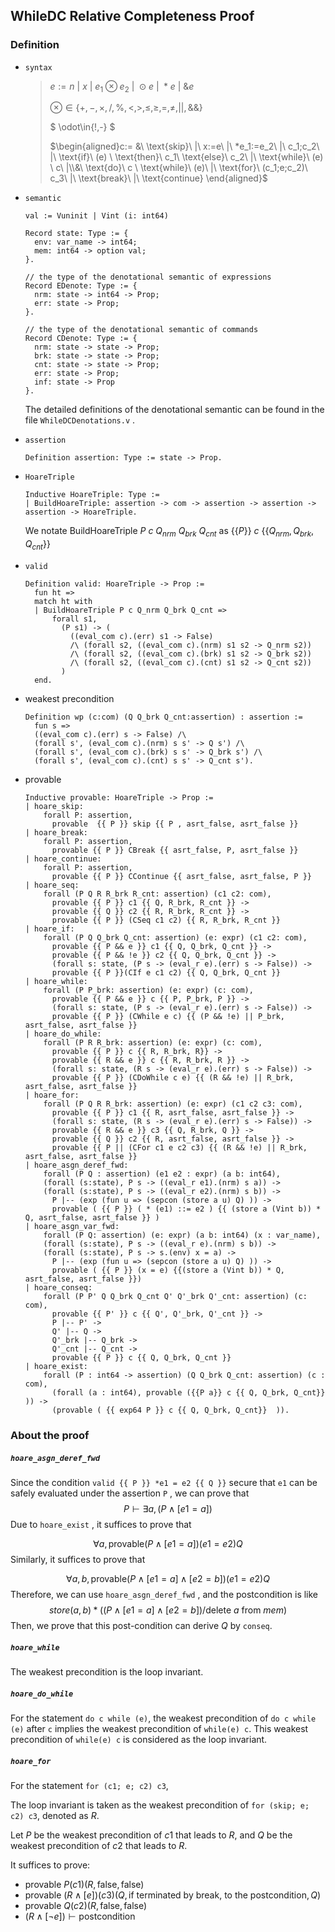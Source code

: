 ## WhileDC Relative Completeness Proof

### Definition

- `syntax`

  > $e:=n\ |\ x\ |\ e_1\otimes e_2\ |\ \odot e \ |\ *e\ |\ \&e$
  >
  > $\otimes\in\{+,-,\times,/,\%,<,>,\le,\ge,=,\ne,||,\&\&\}$ 
  >
  > $ \odot\in\{!,-\} $ 
  >
  > $\begin{aligned}c:= &\ \text{skip}\ |\ x:=e\ |\ *e_1:=e_2\ |\ c_1;c_2\ |\ \text{if}\ (e) \ \text{then}\ c_1\ \text{else}\ c_2\ |\ \text{while}\ (e) \ c\ |\\&\ \text{do}\ c \ \text{while}\ (e)\ |\ \text{for}\ (c_1;e;c_2)\ c_3\ |\ \text{break}\ |\ \text{continue}     \end{aligned}$ 

- `semantic` 

  ```
  val := Vuninit | Vint (i: int64)
  
  Record state: Type := {
    env: var_name -> int64;
    mem: int64 -> option val;
  }.
  
  // the type of the denotational semantic of expressions
  Record EDenote: Type := {
    nrm: state -> int64 -> Prop;
    err: state -> Prop;
  }.
  
  // the type of the denotational semantic of commands
  Record CDenote: Type := {
    nrm: state -> state -> Prop;
    brk: state -> state -> Prop;
    cnt: state -> state -> Prop;
    err: state -> Prop;
    inf: state -> Prop
  }.
  ```

  The detailed definitions of the denotational semantic can be found in the file `WhileDCDenotations.v` .

- `assertion`

  ```
  Definition assertion: Type := state -> Prop.
  ```

- `HoareTriple`

  ```
  Inductive HoareTriple: Type :=
  | BuildHoareTriple: assertion -> com -> assertion -> assertion -> assertion -> HoareTriple.
  ```

  We notate $\text{BuildHoareTriple}\ P\ c\ Q_{nrm}\ Q_{brk}\ Q_{cnt}$  as $\{\{P\}\}\ c\ \{\{Q_{nrm},Q_{brk},Q_{cnt} \}\}$ 

- `valid` 

  ```
  Definition valid: HoareTriple -> Prop :=
    fun ht =>
    match ht with
    | BuildHoareTriple P c Q_nrm Q_brk Q_cnt =>
        forall s1,
          (P s1) -> (
            ((eval_com c).(err) s1 -> False)
            /\ (forall s2, ((eval_com c).(nrm) s1 s2 -> Q_nrm s2))
            /\ (forall s2, ((eval_com c).(brk) s1 s2 -> Q_brk s2))
            /\ (forall s2, ((eval_com c).(cnt) s1 s2 -> Q_cnt s2))
          )
    end.
  ```

- weakest precondition

  ```
  Definition wp (c:com) (Q Q_brk Q_cnt:assertion) : assertion :=
    fun s => 
    ((eval_com c).(err) s -> False) /\
    (forall s', (eval_com c).(nrm) s s' -> Q s') /\ 
    (forall s', (eval_com c).(brk) s s' -> Q_brk s') /\ 
    (forall s', (eval_com c).(cnt) s s' -> Q_cnt s').
  ```

- provable

  ```
  Inductive provable: HoareTriple -> Prop :=
  | hoare_skip:
      forall P: assertion,
        provable  {{ P }} skip {{ P , asrt_false, asrt_false }}
  | hoare_break:
      forall P: assertion,
        provable {{ P }} CBreak {{ asrt_false, P, asrt_false }}
  | hoare_continue:
      forall P: assertion,
        provable {{ P }} CContinue {{ asrt_false, asrt_false, P }}
  | hoare_seq:
      forall (P Q R R_brk R_cnt: assertion) (c1 c2: com),
        provable {{ P }} c1 {{ Q, R_brk, R_cnt }} ->
        provable {{ Q }} c2 {{ R, R_brk, R_cnt }} ->
        provable {{ P }} (CSeq c1 c2) {{ R, R_brk, R_cnt }}
  | hoare_if:
      forall (P Q Q_brk Q_cnt: assertion) (e: expr) (c1 c2: com),
        provable {{ P && e }} c1 {{ Q, Q_brk, Q_cnt }} ->
        provable {{ P && !e }} c2 {{ Q, Q_brk, Q_cnt }} ->
        (forall s: state, (P s -> (eval_r e).(err) s -> False)) ->
        provable {{ P }}(CIf e c1 c2) {{ Q, Q_brk, Q_cnt }}
  | hoare_while:
      forall (P P_brk: assertion) (e: expr) (c: com),
        provable {{ P && e }} c {{ P, P_brk, P }} ->
        (forall s: state, (P s -> (eval_r e).(err) s -> False)) ->
        provable {{ P }} (CWhile e c) {{ (P && !e) || P_brk, asrt_false, asrt_false }}
  | hoare_do_while:
      forall (P R R_brk: assertion) (e: expr) (c: com),
        provable {{ P }} c {{ R, R_brk, R}} ->
        provable {{ R && e }} c {{ R, R_brk, R }} ->
        (forall s: state, (R s -> (eval_r e).(err) s -> False)) ->
        provable {{ P }} (CDoWhile c e) {{ (R && !e) || R_brk, asrt_false, asrt_false }}
  | hoare_for:
      forall (P Q R R_brk: assertion) (e: expr) (c1 c2 c3: com),
        provable {{ P }} c1 {{ R, asrt_false, asrt_false }} ->
        (forall s: state, (R s -> (eval_r e).(err) s -> False)) ->
        provable {{ R && e }} c3 {{ Q, R_brk, Q }} ->
        provable {{ Q }} c2 {{ R, asrt_false, asrt_false }} ->
        provable {{ P || (CFor c1 e c2 c3) {{ (R && !e) || R_brk, asrt_false, asrt_false }}   
  | hoare_asgn_deref_fwd:
      forall (P Q : assertion) (e1 e2 : expr) (a b: int64),
      (forall (s:state), P s -> ((eval_r e1).(nrm) s a)) ->
      (forall (s:state), P s -> ((eval_r e2).(nrm) s b)) ->
        P |-- (exp (fun u => (sepcon (store a u) Q) )) ->
        provable ( {{ P }} ( * (e1) ::= e2 ) {{ (store a (Vint b)) * Q, asrt_false, asrt_false }} )
  | hoare_asgn_var_fwd:
      forall (P Q: assertion) (e: expr) (a b: int64) (x : var_name),
      (forall (s:state), P s -> ((eval_r e).(nrm) s b)) ->
      (forall (s:state), P s -> s.(env) x = a) ->
        P |-- (exp (fun u => (sepcon (store a u) Q) )) ->
        provable ( {{ P }} (x = e) {{(store a (Vint b)) * Q, asrt_false, asrt_false }})
  | hoare_conseq:
      forall (P P' Q Q_brk Q_cnt Q' Q'_brk Q'_cnt: assertion) (c: com),
        provable {{ P' }} c {{ Q', Q'_brk, Q'_cnt }} ->
        P |-- P' ->
        Q' |-- Q ->
        Q'_brk |-- Q_brk ->
        Q'_cnt |-- Q_cnt ->
        provable {{ P }} c {{ Q, Q_brk, Q_cnt }}
  | hoare_exist:
      forall (P : int64 -> assertion) (Q Q_brk Q_cnt: assertion) (c : com),
        (forall (a : int64), provable ({{P a}} c {{ Q, Q_brk, Q_cnt}} )) ->
        (provable ( {{ exp64 P }} c {{ Q, Q_brk, Q_cnt}}  )).
  ```

### About the proof

##### `hoare_asgn_deref_fwd`

Since the condition `valid {{ P }} *e1 = e2 {{ Q }}` secure that `e1` can be safely evaluated under the assertion `P` , we can prove that
$$
P \vdash \exists a, (P \wedge [e1 = a])
$$
Due to `hoare_exist` , it suffices to prove that 

$$
\forall a, \text{provable} (P \wedge [e1 =a]) (e1 = e2) Q
$$
Similarly, it suffices to prove that

$$
\forall a,b, \text{provable} (P \wedge [e1 =a] \wedge [e2 = b]) (e1 = e2) Q
$$
Therefore, we can use `hoare_asgn_deref_fwd` , and the postcondition is like
$$
store(a, b) * ((P \wedge [e1 =a] \wedge [e2 = b])/ \text{delete }a \text{ from }mem)
$$
Then, we prove that this post-condition can derive $Q$ by `conseq`.

##### `hoare_while`

The weakest precondition is the loop invariant.

##### `hoare_do_while`

For the statement `do c while (e)`, the weakest precondition of `do c while (e)` after `c` implies the weakest precondition of `while(e) c`. This weakest precondition of `while(e) c` is considered as the loop invariant.

##### `hoare_for`

For the statement `for (c1; e; c2) c3`,

The loop invariant is taken as the weakest precondition of `for (skip; e; c2) c3`, denoted as $R$.

Let $P$ be the weakest precondition of $c1$ that leads to $R$, and $Q$ be the weakest precondition of $c2$ that leads to $R$.

It suffices to prove:

- $\text{provable } P (c1) (R, \text{false}, \text{false})$
- $\text{provable } (R \land [e]) (c3) (Q, \text{if terminated by break, to the postcondition}, Q)$
- $\text{provable } Q (c2) (R, \text{false}, \text{false})$
- $(R \land [\lnot e]) \vdash \text{postcondition}$
